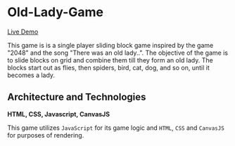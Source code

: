 # Old-Lady-Game

[Live Demo](https://lisaw97.github.io/Old-Lady-Game/)

This game is is a single player sliding block game inspired by the game "2048" and the song "There was an old lady..". The objective of the game is to slide blocks on grid and combine them till they form an old lady. The blocks start out as flies, then spiders, bird, cat, dog, and so on, until it becomes a lady.

## Architecture and Technologies

**HTML, CSS, Javascript, CanvasJS**

This game utilizes `JavaScript` for its game logic and `HTML`, `CSS` and `CanvasJS` for purposes of rendering.
